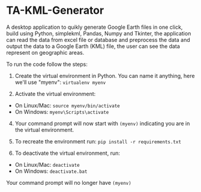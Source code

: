 # TA-KML-Generator
A desktop application to quikly generate Google Earth files in one click, build using Python, simplekml, Pandas, Numpy and Tkinter, the application can read the data from excel file or database and preprocess the data and output the data to a Google Earth (KML) file, the user can see the data represent on geographic areas.

To run the code follow the steps:

1. Create the virtual environment in Python. You can name it anything, here we'll use "myenv": 
`virtualenv myenv`

2. Activate the virtual environment:

- On Linux/Mac: 
`source myenv/bin/activate` 
- On Windows:
`myenv\Scripts\activate`

4. Your command prompt will now start with `(myenv)` indicating you are in the virtual environment.

5. To recreate the environment run: 
`pip install -r requirements.txt`

6. To deactivate the virtual environment, run:

- On Linux/Mac: 
`deactivate`
- On Windows: 
`deactivate.bat` 

Your command prompt will no longer have `(myenv)` 
